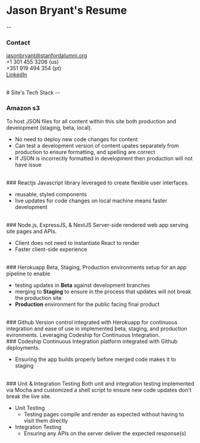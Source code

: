 # Jason Bryant's Resume
--

### Contact
jasonbryant@stanfordalumni.org<br/>
+1 301 455 3206 (us)<br/>
+351 919 494 354 (pt)<br/>
[LinkedIn](https://www.linkedin.com/in/jasonbryant1/)

<br/>
# Site's Tech Stack
--

### Amazon s3
To host JSON files for all content within this site both production and development (staging, beta, local). 

- No need to deploy new code changes for content
- Can test a development version of content upates separately from production to ensure formatting, and spelling are correct
- If JSON is incorrectly formatted in development then production will not have issue


<br/>
### Reactjs
Javascript library leveraged to create flexible user interfaces.

- reusable, styled components
- live updates for code changes on local machine means faster development

<br/>
### Node.js, ExpressJS, & NextJS
Server-side rendered web app serving site pages and APIs.

- Client does not need to instantiate React to render
- Faster client-side experience

<br/>
### Herokuapp
Beta, Staging, Production environments setup for an app pipeline to enable 

- testing updates in **Beta** against development branches
- merging to **Staging** to ensure in the process that updates will not break the production site
- **Production** environment for the public facing final product

<br/>
### Github 
Version control integrated with Herokuapp for continuous integration and ease of use in implemented beta, staging, and production evironments. Leveraging Codeship for Continuous Integration.

<br/>
### Codeship
Continuous Integration platform integrated with Github deployments.

- Ensuring the app builds properly before merged code makes it to staging

<br/>
### Unit & Integration Testing
Both unit and integration testing implemented via Mocha and customized a shell script to ensure new code updates don't break the live site.

- Unit Testing
	- Testing pages compile and render as expected without having to visit them directly
- Integration Testing 
	- Ensuring any APIs on the server deliver the expected response(s)

	

